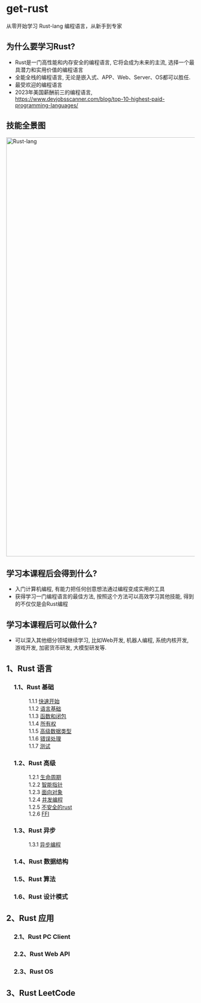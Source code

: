 # get-rust
从零开始学习 Rust-lang 编程语言，从新手到专家

## 为什么要学习Rust? 
- Rust是一门高性能和内存安全的编程语言, 它将会成为未来的主流, 选择一个最具潜力和实用价值的编程语言
- 全能全栈的编程语言, 无论是嵌入式、APP、Web、Server、OS都可以胜任.
- 最受欢迎的编程语言
- 2023年美国薪酬前三的编程语言, https://www.devjobsscanner.com/blog/top-10-highest-paid-programming-languages/ 


## 技能全景图
<img width="1120" alt="Rust-lang" src="https://github.com/daviscai/get-rust/assets/3873034/2ee76ba9-312d-4f87-a0a2-a5b450827a08">



## 学习本课程后会得到什么? 
- 入门计算机编程, 有能力把任何创意想法通过编程变成实用的工具
- 获得学习一门编程语言的最佳方法, 按照这个方法可以高效学习其他技能, 得到的不仅仅是会Rust编程


## 学习本课程后可以做什么? 
- 可以深入其他细分领域继续学习, 比如Web开发, 机器人编程, 系统内核开发, 游戏开发, 加密货币研发, 大模型研发等.





## 1、Rust 语言

### &emsp; 1.1、Rust 基础

&emsp;&emsp;&emsp;&emsp; 1.1.1 [快速开始](https://github.com/daviscai/get-rust/blob/master/1.rust-lang/1.base/1.快速开始.md)   
&emsp;&emsp;&emsp;&emsp; 1.1.2 [语言基础](https://github.com/daviscai/get-rust/blob/master/1.rust-lang/1.base/2.语言基础.md)  
&emsp;&emsp;&emsp;&emsp; 1.1.3 [函数和闭包](https://github.com/daviscai/get-rust/blob/master/1.rust-lang/1.base/3.函数和闭包.md)   
&emsp;&emsp;&emsp;&emsp; 1.1.4 [所有权](https://github.com/daviscai/get-rust/blob/master/1.rust-lang/1.base/4.所有权.md)   
&emsp;&emsp;&emsp;&emsp; 1.1.5 [高级数据类型](https://github.com/daviscai/get-rust/blob/master/1.rust-lang/1.base/5.高级数据类型.md)  
&emsp;&emsp;&emsp;&emsp; 1.1.6 [错误处理](https://github.com/daviscai/get-rust/blob/master/1.rust-lang/1.base/6.错误处理.md)   
&emsp;&emsp;&emsp;&emsp; 1.1.7 [测试](https://github.com/daviscai/get-rust/blob/master/1.rust-lang/1.base/7.测试.md)   


### &emsp; 1.2、Rust 高级

&emsp;&emsp;&emsp;&emsp; 1.2.1 [生命周期](https://github.com/daviscai/get-rust/blob/master/1.rust-lang/2.advance/1.生命周期.md)  
&emsp;&emsp;&emsp;&emsp; 1.2.2 [智能指针](https://github.com/daviscai/get-rust/blob/master/1.rust-lang/2.advance/2.智能指针.md)   
&emsp;&emsp;&emsp;&emsp; 1.2.3 [面向对象](https://github.com/daviscai/get-rust/blob/master/1.rust-lang/2.advance/3.面向对象.md)   
&emsp;&emsp;&emsp;&emsp; 1.2.4 [并发编程](https://github.com/daviscai/get-rust/blob/master/1.rust-lang/2.advance/4.并发编程.md)  
&emsp;&emsp;&emsp;&emsp; 1.2.5 [不安全的rust](https://github.com/daviscai/get-rust/blob/master/1.rust-lang/2.advance/5.不安全的rust.md)   
&emsp;&emsp;&emsp;&emsp; 1.2.6 [FFI](https://github.com/daviscai/get-rust/blob/master/1.rust-lang/2.advance/6.FFI.md)   


### &emsp; 1.3、Rust 异步

&emsp;&emsp;&emsp;&emsp; 1.3.1 [异步编程](https://github.com/daviscai/get-rust/blob/master/1.rust-lang/3.async/1.异步编程.md) 

### &emsp; 1.4、Rust 数据结构

### &emsp; 1.5、Rust 算法

### &emsp; 1.6、Rust 设计模式

## 2、Rust 应用

### &emsp; 2.1、Rust PC Client

### &emsp; 2.2、Rust Web API

### &emsp; 2.3、Rust OS 

## 3、Rust LeetCode 


